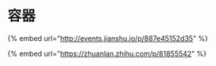 # 容器

{% embed url="http://events.jianshu.io/p/887e45152d35" %}

{% embed url="https://zhuanlan.zhihu.com/p/81855542" %}
